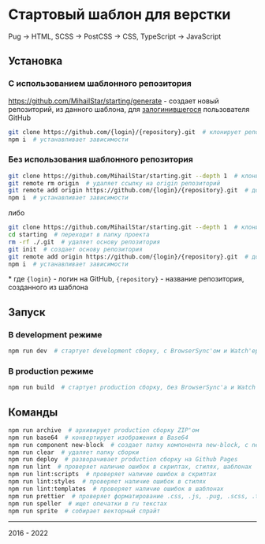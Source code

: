 # Стартовый шаблон для верстки

Pug -> HTML, SCSS -> PostCSS -> CSS, TypeScript -> JavaScript

## Установка

### С использованием шаблонного репозитория

https://github.com/MihailStar/starting/generate - создает новый репозиторий, из данного шаблона, для [залогинившегося](https://github.com/login?return_to=https%3A%2F%2Fgithub.com%2FMihailStar%2Fstarting) пользователя GitHub

```bash
git clone https://github.com/{login}/{repository}.git  # клонирует репозиторий
npm i  # устанавливает зависимости
```

### Без использования шаблонного репозитория

```bash
git clone https://github.com/MihailStar/starting.git --depth 1  # клонирует репозиторий
git remote rm origin  # удаляет ссылку на origin репозиторий
git remote add origin https://github.com/{login}/{repository}.git  # добавляет ссылку на origin репозиторий
npm i  # устанавливает зависимости
```

либо

```bash
git clone https://github.com/MihailStar/starting.git --depth 1  # клонирует репозиторий
cd starting  # переходит в папку проекта
rm -rf ./.git  # удаляет основу репозитория
git init  # создает основу репозитория
git remote add origin https://github.com/{login}/{repository}.git  # добавляет ссылку на origin репозиторий
npm i  # устанавливает зависимости
```

\* где `{login}` - логин на GitHub, `{repository}` - название репозитория, созданного из шаблона

## Запуск

### В development режиме

```bash
npm run dev  # стартует development сборку, с BrowserSync'ом и Watch'ером
```

### В production режиме

```bash
npm run build  # стартует production сборку, без BrowserSync'а и Watch'ера
```

## Команды

```bash
npm run archive  # архивирует production сборку ZIP'ом
npm run base64  # конвертирует изображения в Base64
npm run component new-block  # создает папку компонента new-block, с new-block.pug, new-block.scss, new-block.ts файлами
npm run clear  # удаляет папку сборки
npm run deploy  # разворачивает production сборку на Github Pages
npm run lint  # проверяет наличие ошибок в скриптах, стилях, шаблонах
npm run lint:scripts  # проверяет наличие ошибок в скриптах
npm run lint:styles  # проверяет наличие ошибок в стилях
npm run lint:templates  # проверяет наличие ошибок в шаблонах
npm run prettier  # проверяет форматирование .css, .js, .pug, .scss, .ts файлов согласно Prettier и Prettier Plugins
npm run speller  # ищет опечатки в ru текстах
npm run sprite  # собирает векторный спрайт
```

---

2016 - 2022
